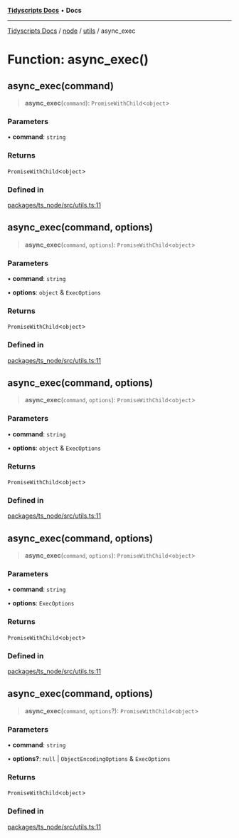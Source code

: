 [**Tidyscripts Docs**](../../../../../README.md) • **Docs**

***

[Tidyscripts Docs](../../../../../globals.md) / [node](../../../README.md) / [utils](../README.md) / async\_exec

# Function: async\_exec()

## async\_exec(command)

> **async\_exec**(`command`): `PromiseWithChild`\<`object`\>

### Parameters

• **command**: `string`

### Returns

`PromiseWithChild`\<`object`\>

### Defined in

[packages/ts\_node/src/utils.ts:11](https://github.com/sheunaluko/tidyscripts/blob/master/packages/ts_node/src/utils.ts#L11)

## async\_exec(command, options)

> **async\_exec**(`command`, `options`): `PromiseWithChild`\<`object`\>

### Parameters

• **command**: `string`

• **options**: `object` & `ExecOptions`

### Returns

`PromiseWithChild`\<`object`\>

### Defined in

[packages/ts\_node/src/utils.ts:11](https://github.com/sheunaluko/tidyscripts/blob/master/packages/ts_node/src/utils.ts#L11)

## async\_exec(command, options)

> **async\_exec**(`command`, `options`): `PromiseWithChild`\<`object`\>

### Parameters

• **command**: `string`

• **options**: `object` & `ExecOptions`

### Returns

`PromiseWithChild`\<`object`\>

### Defined in

[packages/ts\_node/src/utils.ts:11](https://github.com/sheunaluko/tidyscripts/blob/master/packages/ts_node/src/utils.ts#L11)

## async\_exec(command, options)

> **async\_exec**(`command`, `options`): `PromiseWithChild`\<`object`\>

### Parameters

• **command**: `string`

• **options**: `ExecOptions`

### Returns

`PromiseWithChild`\<`object`\>

### Defined in

[packages/ts\_node/src/utils.ts:11](https://github.com/sheunaluko/tidyscripts/blob/master/packages/ts_node/src/utils.ts#L11)

## async\_exec(command, options)

> **async\_exec**(`command`, `options`?): `PromiseWithChild`\<`object`\>

### Parameters

• **command**: `string`

• **options?**: `null` \| `ObjectEncodingOptions` & `ExecOptions`

### Returns

`PromiseWithChild`\<`object`\>

### Defined in

[packages/ts\_node/src/utils.ts:11](https://github.com/sheunaluko/tidyscripts/blob/master/packages/ts_node/src/utils.ts#L11)
